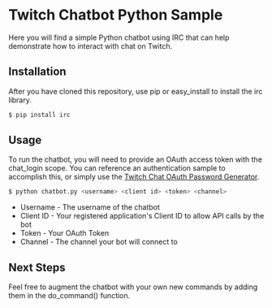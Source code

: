 # Twitch Chatbot Python Sample
Here you will find a simple Python chatbot using IRC that can help demonstrate how to interact with chat on Twitch.

## Installation
After you have cloned this repository, use pip or easy_install to install the irc library.

```sh
$ pip install irc
```

## Usage
To run the chatbot, you will need to provide an OAuth access token with the chat_login scope.  You can reference an authentication sample to accomplish this, or simply use the [Twitch Chat OAuth Password Generator](http://twitchapps.com/tmi/).

```sh
$ python chatbot.py <username> <client id> <token> <channel>
```
* Username - The username of the chatbot
* Client ID - Your registered application's Client ID to allow API calls by the bot
* Token - Your OAuth Token
* Channel - The channel your bot will connect to

## Next Steps
Feel free to augment the chatbot with your own new commands by adding them in the do_command() function. 